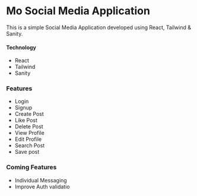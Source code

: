  # Mo Social Media Application

This is a simple Social Media Application developed using React, Tailwind & Sanity.

#### Technology
- React
- Tailwind
- Sanity

### Features
- Login
- Signup
- Create Post
- Like Post
- Delete Post
- View Profile
- Edit Profile
- Search Post
- Save post

### Coming Features
- Individual Messaging
- Improve Auth validatio